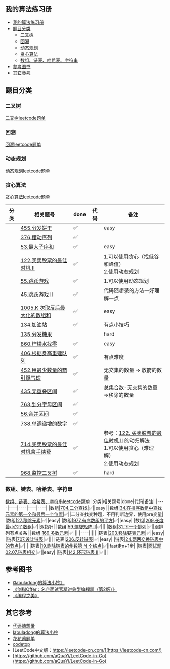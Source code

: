 我的算法练习册
-----------------------

- [我的算法练习册](#我的算法练习册)
- [题目分类](#题目分类)
  - [二叉树](#二叉树)
  - [回溯](#回溯)
  - [动态规划](#动态规划)
  - [贪心算法](#贪心算法)
  - [数组、链表、哈希表、字符串](#数组链表哈希表字符串)
- [参考图书](#参考图书)
- [其它参考](#其它参考)

## 题目分类

### 二叉树
[二叉树leetcode题单](https://leetcode-cn.com/problem-list/jvxH8e0C/)

### 回溯
[回溯leetcode题单](https://leetcode-cn.com/problem-list/v7gtwrSv)

### 动态规划
[动态规划leetcode题单](https://leetcode-cn.com/problem-list/PgGHdyoW)
### 贪心算法
[贪心算法leetcode题单](https://leetcode-cn.com/problem-list/Gi5g2iZo)

|分类|相关题号|done|代码|备注|
|----|----|----|----|----|
||[455.分发饼干](https://leetcode-cn.com/problems/assign-cookies)|✅||easy|
||[376.摆动序列](https://leetcode-cn.com/problems/wiggle-subsequence)|✅|||
||[53.最大子序和](https://leetcode-cn.com/problems/maximum-subarray)|✅||easy|
||[122.买卖股票的最佳时机 II](https://leetcode-cn.com/problems/best-time-to-buy-and-sell-stock-ii)|✅||1.可以使用贪心（找低谷和峰值）<br> 2.使用动态规划|
||[55.跳跃游戏](https://leetcode-cn.com/problems/jump-game)|✅||1.可以使用动态规划|
||[45.跳跃游戏 II](https://leetcode-cn.com/problems/jump-game-ii)|✅||代码随想录的方法一好理解一点|
||[1005.K 次取反后最大化的数组和](https://leetcode-cn.com/problems/maximize-sum-of-array-after-k-negations)|✅||easy|
||[134.加油站](https://leetcode-cn.com/problems/gas-station)|✅||有点小技巧|
||[135.分发糖果](https://leetcode-cn.com/problems/candy)|||hard|
||[860.柠檬水找零](https://leetcode-cn.com/problems/lemonade-change)|✅||easy|
||[406.根据身高重建队列](https://leetcode-cn.com/problems/queue-reconstruction-by-height)|✅||有点难度|
||[452.用最少数量的箭引爆气球](https://leetcode-cn.com/problems/minimum-number-of-arrows-to-burst-balloons)|✅||无交集的数量 => 放箭的数量|
||[435.无重叠区间](https://leetcode-cn.com/problems/non-overlapping-intervals)|✅||总集合数-无交集的数量 =>移除的数量|
||[763.划分字母区间](https://leetcode-cn.com/problems/partition-labels)|✅|||
||[56.合并区间](https://leetcode-cn.com/problems/merge-intervals)|✅|||
||[738.单调递增的数字](https://leetcode-cn.com/problems/monotone-increasing-digits)|✅|||
||[714.买卖股票的最佳时机含手续费](https://leetcode-cn.com/problems/best-time-to-buy-and-sell-stock-with-transaction-fee)|✅||参考：[122. 买卖股票的最佳时机 II](https://leetcode-cn.com/problems/best-time-to-buy-and-sell-stock-ii/) 的动归解法<br>1.可以使用贪心（难理解）<br>2.使用动态规划|
||[968.监控二叉树](https://leetcode-cn.com/problems/binary-tree-cameras)|✅||hard|

### 数组、链表、哈希表、字符串

[数组、链表、哈希表、字符串leetcode题单]()
|分类|相关题号|done|代码|备注|
|----|----|----|----|----|
|数组|[704.二分查找](https://leetcode-cn.com/problems/binary-search)|✅||easy|
|数组|[34.在排序数组中查找元素的第一个和最后一个位置](https://leetcode-cn.com/problems/find-first-and-last-position-of-element-in-sorted-array)|✅||二分查找变种题，不用判断边界，使用pre变量|
|数组|[27.移除元素](https://leetcode-cn.com/problems/remove-element)|✅||easy|
|数组|[977.有序数组的平方](https://leetcode-cn.com/problems/squares-of-a-sorted-array)|✅||easy|
|数组|[209.长度最小的子数组](https://leetcode-cn.com/problems/minimum-size-subarray-sum)|✅||双指针|
|数组|[59.螺旋矩阵 II](https://leetcode-cn.com/problems/spiral-matrix-ii)|✅|||
|数组|[31.下一个排列](https://leetcode-cn.com/problems/next-permutation/)|✅||跟排列有点关系|
|数组|[169.多数元素](https://leetcode-cn.com/problems/majority-element)|✅|||
|----|||||
|链表|[203.移除链表元素](https://leetcode-cn.com/problems/remove-linked-list-elements)|✅||easy|
|链表|[707.设计链表](https://leetcode-cn.com/problems/design-linked-list)|✅|||
|链表|[206.反转链表](https://leetcode-cn.com/problems/reverse-linked-list)|✅||easy|
|链表|[24.两两交换链表中的节点](https://leetcode-cn.com/problems/swap-nodes-in-pairs)|✅|||
|链表|[19.删除链表的倒数第 N 个结点](https://leetcode-cn.com/problems/remove-nth-node-from-end-of-list)|✅||fast走n+1步|
|链表|[面试题 02.07.链表相交](https://leetcode-cn.com/problems/intersection-of-two-linked-lists-lcci)|✅||easy|
|链表|[142.环形链表 II](https://leetcode-cn.com/problems/linked-list-cycle-ii)|✅|||

## 参考图书
- [《labuladong的算法小抄》](https://book.douban.com/subject/35252621/)
- [《剑指Offer：名企面试官精讲典型编程题（第2版）》](https://book.douban.com/subject/27008702/)
- [《编程之美》](https://book.douban.com/subject/3004255/)

## 其它参考
- [代码随想录](https://programmercarl.com/)
- [labuladong的算法小抄](https://labuladong.github.io/algo/)
- [花花酱题单](https://docs.google.com/spreadsheets/d/1SbpY-04Cz8EWw3A_LBUmDEXKUMO31DBjfeMoA0dlfIA/htmlview#)
- [codetop](https://codetop.cc/home)
- [LeetCode中文版：https://leetcode-cn.com/](https://leetcode-cn.com/)
- [https://github.com/aQuaYi/LeetCode-in-Go](https://github.com/aQuaYi/LeetCode-in-Go)
